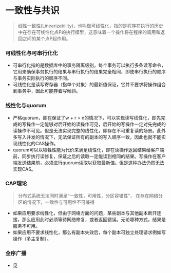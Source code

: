 # 一致性与共识

> 线性一致性(Linearizability)，也叫做可线性化，指的是程序在执行的历史中在存在可线性化点P的执行模型，这意味着一个操作将在程序的调用和返回之间的某个点P起作用。


### 可线性化与可串行化化

* 可串行化指的是数据库中的事务隔离级别，每个事务可以执行多条读写命令，它用来确保事务执行的结果与串行执行的结果完全相同，即使串行执行的顺序与事务实际执行的顺序不同。
* 可线性化是读写寄存器（指单个对象）的最新值保证，它并不要求将操作组合到事务中，因此可能存着写倾斜。

### 线性化与quorum

* 严格quorum，即在保证了w + r > n的情况下，可以实现读写线性化，即先完成的写操作一定能够对后开始的读操作可见，后开始的写操作一定对先完成的读操作不可见。但是无法实现完整的线性化，即存在不可重复读的场景。此外多写入并发的情况下，无法保证所有的副本的写入顺序一致，因此也就不能实现线性化的CAS操作。
* quorum可以以牺牲性能为代价来满足线性化，即在读操作返回结果给客户端前，同步执行读修复，保证之后的读取一定能读到相同的结果。写操作在客户端发送结果前，必须进行quorum读取以获取最新值。但是这种办法仍然无法实现CAS。

### CAP理论

> 分布式系统无法同时满足“一致性，可用性，分区容错性”， 在存在网络分区的情况下，一致性与可用性不可兼得

* 如果应用要求线性化，但由于网络方面的问题，某些副本与其他副本断开连接，那么应用此时必须等待网络修复，或者返回错误。无论哪种方式，结果是服务不可用。
* 如果应用不要求线性化，那么有副本失效后，每个副本可独立处理请求例如写操作（多主复制）。

### 全序广播

* 见

